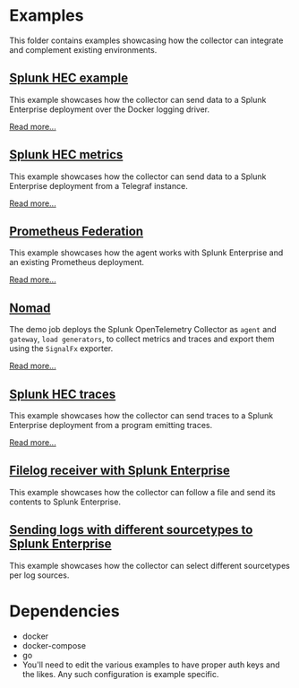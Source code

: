 # Examples

This folder contains examples showcasing how the collector can integrate and complement existing environments.

## [Splunk HEC example](./splunk-hec)

This example showcases how the collector can send data to a Splunk Enterprise deployment over the Docker logging driver.

[Read more...](./splunk-hec)

## [Splunk HEC metrics](./splunk-hec-metrics)

This example showcases how the collector can send data to a Splunk Enterprise deployment from a Telegraf instance.

[Read more...](./splunk-hec-metrics)

## [Prometheus Federation](./prometheus-federation)

This example showcases how the agent works with Splunk Enterprise and an existing Prometheus deployment.

[Read more...](./prometheus-federation)

## [Nomad](./nomad)

The demo job deploys the Splunk OpenTelemetry Collector as `agent` and `gateway`, `load generators`, to collect metrics and traces and export them using the `SignalFx` exporter.

[Read more...](./nomad)

## [Splunk HEC traces](./splunk-hec-traces)

This example showcases how the collector can send traces to a Splunk Enterprise deployment from a program emitting traces.

[Read more...](./splunk-hec-traces)

## [Filelog receiver with Splunk Enterprise](./otel-logs-splunk)

This example showcases how the collector can follow a file and send its contents to Splunk Enterprise.

## [Sending logs with different sourcetypes to Splunk Enterprise](./otel-logs-with-sourcetypes-splunk)

This example showcases how the collector can select different sourcetypes per log sources.

# Dependencies

- docker
- docker-compose
- go
- You'll need to edit the various examples to have proper auth keys and the likes. Any such configuration is example specific.
